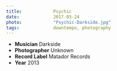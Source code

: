 ```yaml
---
title:            Psychic
date:             2017-03-24
photo:            "Psychic-Darkside.jpg"
tags:             downtempo, photography
---
```


- **Musician** Darkside
- **Photographer** Unknown
- **Record Label** Matador Records
- **Year** 2013
